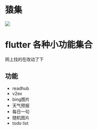 # 猿集
[![](https://img.shields.io/badge/flutter-1.6.1-green.svg)](https://github.com/flutter/flutter)
# flutter 各种小功能集合
网上找的在改动了下
## 功能
* readhub
* v2ex
* bing图片
* 天气预报
* 每日一句
* 随机图片
* todo list